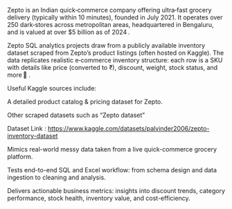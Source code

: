 Zepto is an Indian quick‑commerce company offering ultra‑fast grocery delivery (typically within 10 minutes), founded in July 2021. It operates over 250 dark‑stores across metropolitan areas, headquartered in Bengaluru, and is valued at over $5 billion as of 2024 .

Zepto SQL analytics projects draw from a publicly available inventory dataset scraped from Zepto’s product listings (often hosted on Kaggle). The data replicates realistic e‑commerce inventory structure: each row is a SKU with details like price (converted to ₹), discount, weight, stock status, and more  .

Useful Kaggle sources include:

A detailed product catalog & pricing dataset for Zepto.

Other scraped datasets such as “Zepto dataset” 

Dataset Link : https://www.kaggle.com/datasets/palvinder2006/zepto-inventory-dataset

Mimics real-world messy data taken from a live quick-commerce grocery platform.

Tests end-to-end SQL and Excel workflow: from schema design and data ingestion to cleaning and analysis.

Delivers actionable business metrics: insights into discount trends, category performance, stock health, inventory value, and cost-efficiency.

